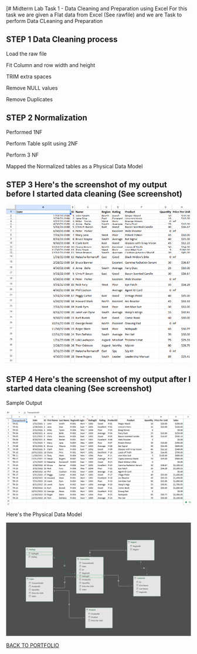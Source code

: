 [# Midterm Lab Task 1 - Data Cleaning and Preparation using Excel
For this task we are given a Flat data from Excel (See rawfile) and we are Task to perform Data CLeaning and Preparation

## STEP 1 Data Cleaning process

Load the raw file

Fit Column and row width and height

TRIM extra spaces

Remove NULL values

Remove Duplicates

## STEP 2 Normalization
Performed 1NF

Perform Table split using 2NF

Perform 3 NF

Mapped the Normalized tables as a Physical Data Model

## STEP 3 Here's the screenshot of my output before I started data cleaning (See screenshot)

![picture](https://github.com/Zomue/Zomue.github.io/blob/main/Midterm%20Lab%20Task/Images/Raw.png)


## STEP 4 Here's the screenshot of my output after I started data cleaning (See screenshot)
Sample Output

![picture](https://github.com/Zomue/Zomue.github.io/blob/main/Midterm%20Lab%20Task/Images/Clean)

Here's the Physical Data Model

![picture](https://github.com/Zomue/Zomue.github.io/blob/main/Midterm%20Lab%20Task/Images/Diagram)

[BACK TO PORTFOLIO](https://zomue.github.io/)

